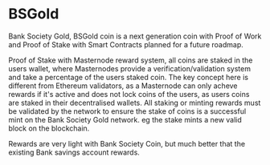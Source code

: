 # BSGold
Bank Society Gold, BSGold coin is a next generation coin with Proof of Work and Proof of Stake with 
Smart Contracts planned for a future roadmap.

Proof of Stake with Masternode reward system, all coins are staked in the users wallet, where Masternodes
provide a verification/validation system and take a percentage of the users staked coin.
The key concept here is different from Ethereum validators, as a Masternode can only acheve rewards
if it's active and does not lock coins of the users, as users coins are staked in their decentralised
wallets. All staking or minting rewards must be validated by the network to ensure the stake of coins is 
a successful mint on the Bank Society Gold network. eg the stake mints a new valid block on the blockchain.

Rewards are very light with Bank Society Coin, but much better that the existing Bank savings account rewards.
